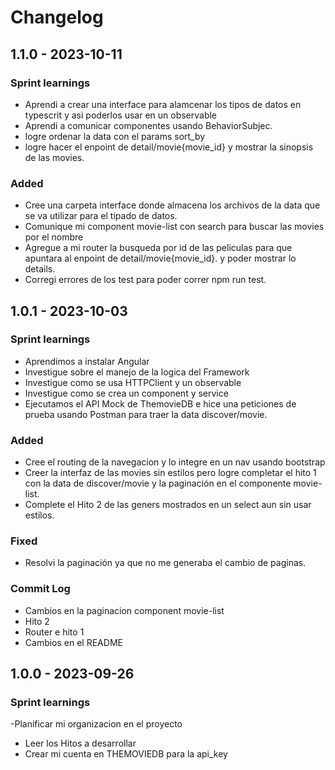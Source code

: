# Changelog

## 1.1.0 - 2023-10-11

### Sprint learnings

- Aprendi a crear una interface para alamcenar los tipos de datos en typescrit y asi poderlos usar en un observable
- Aprendi a comunicar componentes usando  BehaviorSubjec.
- logre ordenar la data con el params sort_by 
- logre hacer el enpoint de detail/movie{movie_id} y mostrar la sinopsis de las movies.

### Added

- Cree una carpeta interface donde almacena los archivos de la data que se va utilizar para el tipado de datos.
- Comunique mi component movie-list con search para buscar las movies por el nombre
- Agregue a mi router la busqueda por id de las peliculas para que apuntara al enpoint de detail/movie{movie_id}. y poder mostrar lo details.
- Corregi errores de los test para poder correr npm run test.


## 1.0.1 - 2023-10-03

### Sprint learnings

- Aprendimos a instalar Angular 
- Investigue sobre el manejo de la logica del Framework
- Investigue como se usa HTTPClient y un observable
- Investigue como se crea un component y service
- Ejecutamos el API Mock de ThemovieDB e hice una peticiones de prueba usando Postman para traer la data discover/movie.

### Added
- Cree el routing de la navegacion y lo integre en un nav usando bootstrap
- Creer la interfaz de las movies sin estilos pero logre completar el hito 1 con la data de discover/movie y la paginación en el componente movie-list.
- Complete el Hito 2 de las geners mostrados en un select aun sin usar estilos.

### Fixed

- Resolvi la paginación ya que no me generaba el cambio de paginas.

### Commit Log

* Cambios en la paginacion component movie-list
* Hito 2 
* Router e hito 1
* Cambios en el README

## 1.0.0 - 2023-09-26

### Sprint learnings

-Planificar mi organizacion en el proyecto 
- Leer los Hitos a desarrollar 
- Crear mi cuenta en THEMOVIEDB para la api_key

